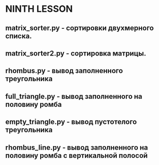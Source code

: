 # NINTH LESSON
## matrix_sorter.py - сортировки двухмерного списка.
## matrix_sorter2.py - сортировка матрицы.
## rhombus.py - вывод заполненного треугольника
## full_triangle.py - вывод заполненного на половину ромба
## empty_triangle.py - вывод пустотелого треугольника
## rhombus_line.py - вывод заполненного на половину ромба с вертикальной полосой
